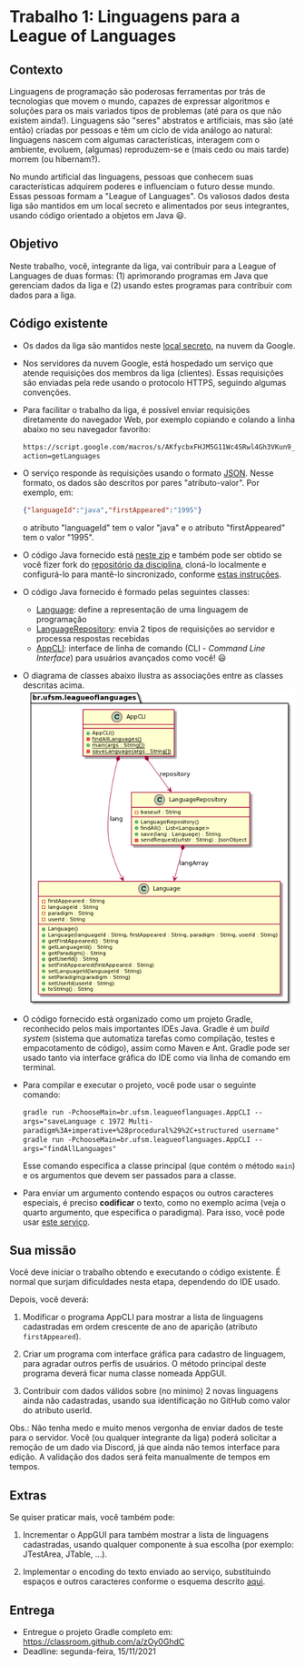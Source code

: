 # Trabalho 1: Linguagens para a League of Languages




## Contexto


Linguagens de programação são poderosas ferramentas por trás de tecnologias que movem o mundo, capazes de expressar algoritmos e soluções para os mais variados tipos de problemas (até para os que não existem ainda!). Linguagens são "seres" abstratos e artificiais, mas são (até então) criadas por pessoas e têm um ciclo de vida análogo ao natural: linguagens nascem com algumas características, interagem com o ambiente, evoluem, (algumas) reproduzem-se e (mais cedo ou mais tarde) morrem (ou hibernam?). 

No mundo artificial das linguagens, pessoas que conhecem suas características adquirem poderes e influenciam o futuro desse mundo. Essas pessoas formam a "League of Languages". Os valiosos dados desta liga são mantidos em um local secreto e alimentados por seus integrantes, usando código orientado a objetos em Java :smiley:.


## Objetivo

Neste trabalho, você, integrante da liga, vai contribuir para a League of Languages de duas formas: (1) aprimorando programas em Java que gerenciam dados da liga e (2) usando estes programas para contribuir com dados para a liga.


## Código existente

- Os dados da liga são mantidos neste [local secreto](https://docs.google.com/spreadsheets/d/1UceqvZgF2dTHRFzYO_bY6fE3oOht02-8tkCgcRMb24k/edit?usp=sharing), na nuvem da Google.

- Nos servidores da nuvem Google, está hospedado um serviço que atende requisições dos membros da liga (clientes). Essas requisições são enviadas pela rede usando o protocolo HTTPS, seguindo algumas convenções. 

- Para facilitar o trabalho da liga, é possível enviar requisições diretamente do navegador Web, por exemplo copiando e colando a linha abaixo no seu navegador favorito:
  ```
  https://script.google.com/macros/s/AKfycbxFHJM5G11Wc4SRwl4Gh3VKun9_QzlfmFAthGI0rihrbd9maY3c3nb8XFaE020HMYQc/exec?action=getLanguages
  ```

- O serviço responde às requisições usando o formato [JSON](https://en.wikipedia.org/wiki/JSON). Nesse formato, os dados são descritos por pares "atributo-valor". Por exemplo, em:
  ```json
  {"languageId":"java","firstAppeared":"1995"}
  ```
  o atributo "languageId" tem o valor "java" e o atributo "firstAppeared" tem o valor "1995".

- O código Java fornecido está [neste zip](LeagueOfLanguages.zip) e também pode ser obtido se você fizer fork do [repositório da disciplina](http://github.com/andreainfufsm/elc117-2021b), cloná-lo localmente e configurá-lo para mantê-lo sincronizado, conforme [estas instruções](https://www.freecodecamp.org/news/how-to-sync-your-fork-with-the-original-git-repository/).

- O código Java fornecido é formado pelas seguintes classes:
  - [Language](LeagueOfLanguages/app/src/main/java/br/ufsm/leagueoflanguages/Language.java): define a representação de uma linguagem de programação 
  - [LanguageRepository](LeagueOfLanguages/app/src/main/java/br/ufsm/leagueoflanguages/LanguageRepository.java): envia 2 tipos de requisições ao servidor e processa respostas recebidas
  - [AppCLI](LeagueOfLanguages/app/src/main/java/br/ufsm/leagueoflanguages/AppCLI.java): interface de linha de comando (CLI - _Command Line Interface_) para usuários avançados como você! :smiley: 

- O diagrama de classes abaixo ilustra as associações entre as classes descritas acima.
![leagueoflanguages.png](leagueoflanguages.png)

- O código fornecido está organizado como um projeto Gradle, reconhecido pelos mais importantes IDEs Java. Gradle é um _build system_ (sistema que automatiza tarefas como compilação, testes e empacotamento de código), assim como Maven e Ant. Gradle pode ser usado tanto via interface gráfica do IDE como via linha de comando em terminal.

- Para compilar e executar o projeto, você pode usar o seguinte comando:
  ```
  gradle run -PchooseMain=br.ufsm.leagueoflanguages.AppCLI --args="saveLanguage c 1972 Multi-paradigm%3A+imperative+%28procedural%29%2C+structured username"
  gradle run -PchooseMain=br.ufsm.leagueoflanguages.AppCLI --args="findAllLanguages"
  ```
  Esse comando especifica a classe principal (que contém o método `main`) e os argumentos que devem ser passados para a classe.

- Para enviar um argumento contendo espaços ou outros caracteres especiais, é preciso **codificar** o texto, como no exemplo acima (veja o quarto argumento, que especifica o paradigma). Para isso, você pode usar [este serviço](https://www.w3schools.com/tags/ref_urlencode.ASP).

## Sua missão

Você deve iniciar o trabalho obtendo e executando o código existente. É normal que surjam dificuldades nesta etapa, dependendo do IDE usado. 

Depois, você deverá:

1. Modificar o programa AppCLI para mostrar a lista de linguagens cadastradas em ordem crescente de ano de aparição (atributo `firstAppeared`).

3. Criar um programa com interface gráfica para cadastro de linguagem, para agradar outros perfis de usuários. O método principal deste programa deverá ficar numa classe nomeada AppGUI. 

4. Contribuir com dados válidos sobre (no mínimo) 2 novas linguagens ainda não cadastradas, usando sua identificação no GitHub como valor do atributo userId. 

Obs.: Não tenha medo e muito menos vergonha de enviar dados de teste para o servidor. Você (ou qualquer integrante da liga) poderá solicitar a remoção de um dado via Discord, já que ainda não temos interface para edição. A validação dos dados será feita manualmente de tempos em tempos.

## Extras

Se quiser praticar mais, você também pode:

1. Incrementar o AppGUI para também mostrar a lista de linguagens cadastradas, usando qualquer componente à sua escolha (por exemplo: JTestArea, JTable, ...).

2. Implementar o encoding do texto enviado ao serviço, substituindo espaços e outros caracteres conforme o esquema descrito [aqui](https://www.w3schools.com/tags/ref_urlencode.ASP).


## Entrega


- Entregue o projeto Gradle completo em: https://classroom.github.com/a/zOy0GhdC
- Deadline: segunda-feira, 15/11/2021



